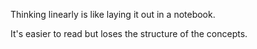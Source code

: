 Thinking linearly is like laying it out in a notebook. 

It's easier to read but loses the structure of the concepts. 